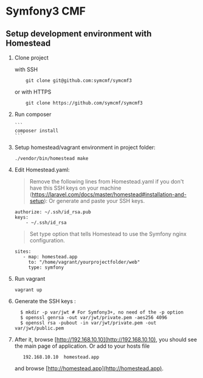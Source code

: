 Symfony3 CMF
========================

## Setup development environment with Homestead 

1. Clone project

    with SSH

    ```
        git clone git@github.com:symcmf/symcmf3
    ```
    
    or with HTTPS
    
    ```
        git clone https://github.com/symcmf/symcmf3
    ```
	
2. Run composer
   
       ```
       composer install 
       ```
3. Setup homestead/vagrant environment in project folder:
	
    ```
    ./vendor/bin/homestead make
	```

4. Edit Homestead.yaml:
    > Remove the following lines from Homestead.yaml if you don't have this SSH keys on your machine (https://laravel.com/docs/master/homestead#installation-and-setup):
	> Or generate and paste your SSH keys.
    
    ```
    authorize: ~/.ssh/id_rsa.pub
    keys:
        - ~/.ssh/id_rsa
     ```
     
     > Set type option that tells Homestead to use the Symfony nginx configuration.
     
     ```
    sites:
        - map: homestead.app
          to: "/home/vagrant/yourprojectfolder/web"
          type: symfony
    ```

5. Run vagrant
	
    ```
    vagrant up
    ```
    
6. Generate the SSH keys :

     ```
       $ mkdir -p var/jwt # For Symfony3+, no need of the -p option
       $ openssl genrsa -out var/jwt/private.pem -aes256 4096
       $ openssl rsa -pubout -in var/jwt/private.pem -out var/jwt/public.pem
     ```
    
   
7. After it, browse [http://192.168.10.10](http://192.168.10.10), you should see the main page of application.
   Or add to your hosts file 
    
     ```
        192.168.10.10  homestead.app
     ```
   
     and browse [http://homestead.app](http://homestead.app).
     